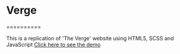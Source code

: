 # Verge
==========

This is a replication of 'The Verge' website using HTML5, SCSS and JavaScript
[Click here to see the demo](https://aswathy950.github.io/Verge/)